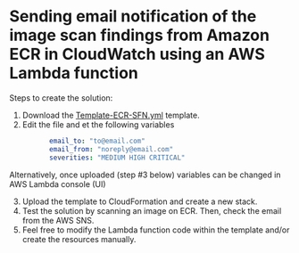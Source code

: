 # Sending email notification of the image scan findings from Amazon ECR in CloudWatch using an AWS Lambda function

Steps to create the solution:

1. Download the [Template-ECR-SFN.yml](Template-ECR-SFN.yml) template.
2. Edit the file and et the following variables
```yaml
          email_to: "to@email.com"
          email_from: "noreply@email.com"
          severities: "MEDIUM HIGH CRITICAL"
```
Alternatively, once uploaded (step #3 below) variables can be changed in AWS Lambda console (UI)

3. Upload the template to CloudFormation and create a new stack.
4. Test the solution by scanning an image on ECR. Then, check the email from the AWS SNS.
5. Feel free to modify the Lambda function code within the template and/or create the resources manually.
